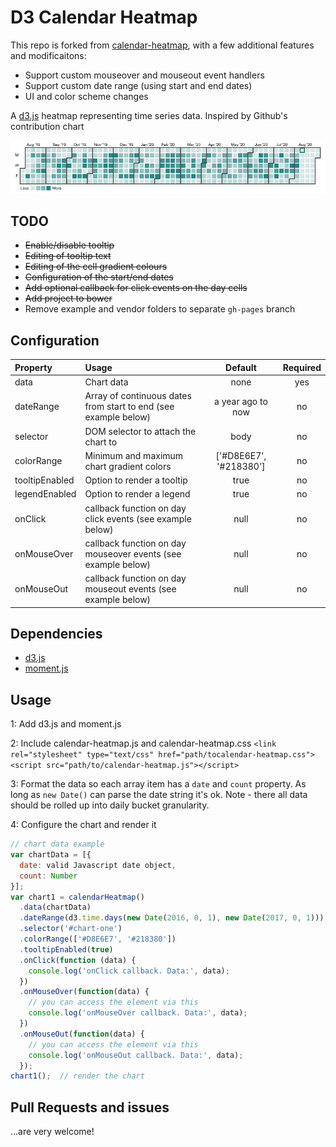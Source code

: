 # D3 Calendar Heatmap

This repo is forked from [calendar-heatmap](https://github.com/DKirwan/calendar-heatmap), with a few additional features and modificaitons:

* Support custom mouseover and mouseout event handlers
* Support custom date range (using start and end dates)
* UI and color scheme changes

A [d3.js](https://d3js.org/) heatmap representing time series data. Inspired by Github's contribution chart

![Reusable D3.js Calendar Heatmap chart](https://raw.githubusercontent.com/DKirwan/calendar-heatmap/develop/example/thumbnail.png)

## TODO

* ~~Enable/disable tooltip~~
* ~~Editing of tooltip text~~
* ~~Editing of the cell gradient colours~~
* ~~Configuration of the start/end dates~~
* ~~Add optional callback for click events on the day cells~~
* ~~Add project to bower~~
* Remove example and vendor folders to separate `gh-pages` branch

## Configuration

|Property        | Usage           | Default  | Required |
|:------------- |:-------------|:-----:|:-----:|
| data | Chart data | none | yes |
| dateRange | Array of continuous dates from start to end (see example below) | a year ago to now | no |
| selector | DOM selector to attach the chart to | body | no |
| colorRange | Minimum and maximum chart gradient colors | ['#D8E6E7', '#218380'] | no |
| tooltipEnabled | Option to render a tooltip | true | no |
| legendEnabled | Option to render a legend | true | no |
| onClick | callback function on day click events (see example below) | null | no |
| onMouseOver | callback function on day mouseover events (see example below) | null | no |
| onMouseOut | callback function on day mouseout events (see example below) | null | no |

## Dependencies

* [d3.js](https://d3js.org/)
* [moment.js](http://momentjs.com/)

## Usage

1: Add d3.js and moment.js

2: Include calendar-heatmap.js and calendar-heatmap.css
`<link rel="stylesheet" type="text/css" href="path/tocalendar-heatmap.css">`
`<script src="path/to/calendar-heatmap.js"></script>`

3: Format the data so each array item has a `date` and `count` property.
As long as `new Date()` can parse the date string it's ok. Note - there all data should be rolled up into daily bucket granularity.

4: Configure the chart and render it
```javascript
// chart data example
var chartData = [{
  date: valid Javascript date object,
  count: Number
}];
var chart1 = calendarHeatmap()
  .data(chartData)
  .dateRange(d3.time.days(new Date(2016, 0, 1), new Date(2017, 0, 1)))
  .selector('#chart-one')
  .colorRange(['#D8E6E7', '#218380'])
  .tooltipEnabled(true)
  .onClick(function (data) {
    console.log('onClick callback. Data:', data);
  })
  .onMouseOver(function(data) {
    // you can access the element via this
    console.log('onMouseOver callback. Data:', data);
  })
  .onMouseOut(function(data) {
    // you can access the element via this
    console.log('onMouseOut callback. Data:', data);
  });
chart1();  // render the chart
```

## Pull Requests and issues

...are very welcome!
